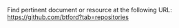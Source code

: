 Find pertinent document or resource at the following URL:
https://github.com/btford?tab=repositories
